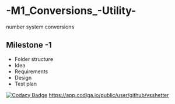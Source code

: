 # -M1_Conversions_-Utility-
number system conversions


## Milestone -1
* Folder structure
* Idea
* Requirements
* Design
* Test plan

[![Codacy Badge](https://app.codacy.com/project/badge/Grade/ffd42ecaa7e64f7cbd4dd29c51880652)](https://www.codacy.com/gh/vsshetter/M1_Conversions_-Utility-/dashboard?utm_source=github.com&amp;utm_medium=referral&amp;utm_content=vsshetter/M1_Conversions_-Utility-&amp;utm_campaign=Badge_Grade)
https://app.codiga.io/public/user/github/vsshetter

